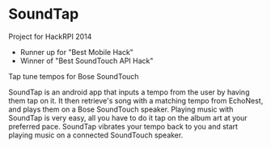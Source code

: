 SoundTap
========

Project for HackRPI 2014
- Runner up for "Best Mobile Hack"
- Winner of "Best SoundTouch API Hack"

Tap tune tempos for Bose SoundTouch

SoundTap is an android app that inputs a tempo from the user by having them tap on it. It then retrieve's song with a matching tempo from EchoNest, and plays them on a Bose SoundTouch speaker. Playing music with SoundTap is very easy, all you have to do it tap on the album art at your preferred pace. SoundTap vibrates your tempo back to you and start playing music on a connected SoundTouch speaker.
